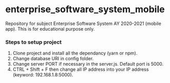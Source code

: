 # enterprise_software_system_mobile
Repository for subject Enterprise Software System AY 2020-2021 (mobile app). This is for educational purpose only.

### Steps to setup project
1. Clone project and install all the dependancy (yarn or npm).
2. Change database URI in config folder.
3. Change server PORT if necessary in the server.js. Default port is 5000.
4. CTRL + Shift + F then change all IP address into your IP address (keyword: 192.168.1.8:5000).
